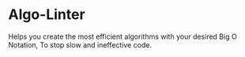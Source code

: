 # Algo-Linter
Helps you create the most efficient algorithms with your desired Big O Notation, To stop slow and ineffective code.
